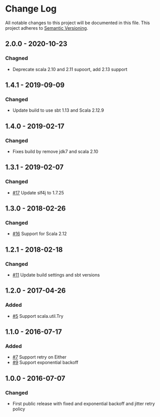 # Change Log
All notable changes to this project will be documented in this file.
This project adheres to [Semantic Versioning](http://semver.org/).

## 2.0.0 - 2020-10-23
### Chagned
- Deprecate scala 2.10 and 2.11 supoort, add 2.13 support

## 1.4.1 - 2019-09-09
### Changed
- Update build to use sbt 1.13 and Scala 2.12.9

## 1.4.0 - 2019-02-17
### Changed
- Fixes build by remove jdk7 and scala 2.10

## 1.3.1 - 2019-02-07
### Changed
- [#17](https://github.com/krux/stubborn/issues/17) Update slf4j to 1.7.25

## 1.3.0 - 2018-02-26
### Changed
- [#16](https://github.com/krux/stubborn/issues/16) Support for Scala 2.12

## 1.2.1 - 2018-02-18
### Changed
- [#11](https://github.com/krux/stubborn/issues/11) Update build settings and sbt versions

## 1.2.0 - 2017-04-26
### Added
- [#5](https://github.com/krux/stubborn/issues/5) Support scala.util.Try

## 1.1.0 - 2016-07-17
### Added
- [#7](https://github.com/krux/stubborn/issues/7) Support retry on Either
- [#9](https://github.com/krux/stubborn/issues/9) Support exponential backoff

## 1.0.0 - 2016-07-07
### Changed
- First public release with fixed and exponential backoff and jitter retry policy
